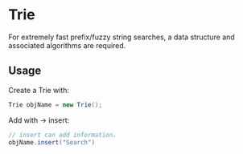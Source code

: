 # Trie

For extremely fast prefix/fuzzy string searches, a data structure and associated algorithms are required.

## Usage

Create a Trie with:

``` Java
Trie objName = new Trie();
```
Add with -> insert:

``` Java
// insert can add information.
objName.insert("Search")
```
